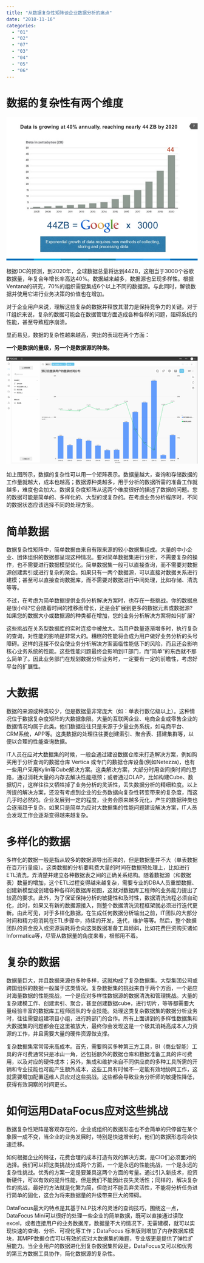 ```yaml
---
title: "从数据复杂性矩阵谈企业数据分析的痛点"
date: "2018-11-16"
categories: 
  - "01"
  - "02"
  - "07"
  - "03"
  - "04"
  - "05"
  - "06"
---
```


# 数据的复杂性有两个维度

![pasted-image-0](images/pasted-image-0.jpeg)

根据IDC的预测，到2020年，全球数据总量将达到44ZB，这相当于3000个谷歌数据量，年复合年增长率高达40%。数据越来越多，数据源也呈现多样性。根据Ventana的研究，70%的组织需要集成6个以上不同的数据源。与此同时，解锁数据并使用它进行业务决策的价值也在增加。

对于企业用户来说，理解这些复杂的数据并释放其潜力是保持竞争力的关键。对于IT组织来说，复杂的数据可能会在数据管理方面造成各种各样的问题，阻碍系统的性能，甚至导致程序崩溃。

显而易见，数据的复杂性越来越高，突出的表现在两个方面：

**一个是数据的量级，另一个是数据源的种类。**

![](images/word-image-129.png)

如上图所示，数据的复杂性可以用一个矩阵表示。数据量越大，查询和存储数据的工作量就越大，成本也越高；数据源种类越多，用于分析的数据所需的准备工作就越多，难度也会加大。数据复杂度矩阵从这两个维度很好的描述了数据的问题。您的数据可能是简单的、多样化的、大型的或复杂的。在考虑业务分析程序时，不同的数据状态应该选择不同的处理方案。

# 简单数据

数据复杂性矩阵中，简单数据由来自有限来源的较小数据集组成。大量的中小企业、团体组织的数据都呈现这种情况。要对简单数据集进行分析，不需要复杂的操作，也不需要进行数据模型优化。简单数据集一般可以直接查询，而不需要对数据源创建索引或进行复杂的聚合。如果只有一两个数据源，可以直接对数据关系进行建模；甚至可以直接查询数据库，而不需要对数据进行中间处理，比如存储、清洗等等。

不过，在考虑为简单数据提供业务分析解决方案时，也存在一些挑战。你的数据总是很小吗?它会随着时间的推移而增长，还是会扩展到更多的数据元素或数据源?如果您的数据大小或数据源的种类都在增加，您的业务分析解决方案将如何扩展?

这些挑战在关系型数据库的实时连接中被放大。当用户数量逐渐增多时，执行复杂的查询，对性能的影响是非常大的。糟糕的性能将会成为用户做好业务分析的头号障碍。这样的连接不仅会使业务分析解决方案面临性能低下的风险，而且还会影响核心业务系统的性能。这些性能问题最终会影响到IT部门，而“简单”的东西就不那么简单了。因此业务部门在规划数据分析业务时，一定要有一定的前瞻性，考虑好平台的扩展性。

# 大数据

数据的来源或种类较少，但是数据量非常庞大（如：单表行数亿级以上）。这种情况位于数据复杂度矩阵的大数据象限。大量的互联网企业、电商企业或零售企业的数据情况均属于此类。他们数据往往只是来源于少量业务系统，如电商平台、CRM系统，APP等。这类数据的处理往往要创建索引、聚合表、搭建集群等，以便以合理的性能查询数据。

IT人员在应对大数据集的时候，一般会通过建设数据仓库来打造解决方案，例如购买用于分析查询的数据仓库 Vertica 或专门的数据仓库设备(例如Netezza)，也有一些用户采用Kylin等Cube解决方案。这类解决方案，大部分时用空间换时间的思路，通过消耗大量的内存去解决性能瓶颈；或者通过OLAP，比如构建Cube、数据切片，这样往往又牺牲掉了业务分析的灵活性，丢失数据分析的精细粒度。以上所提的解决方案，还没有考虑到企业的业务数据向复杂性转变带来的复杂度，而这几乎时必然的。企业发展到一定的程度，业务会原来越多元化，产生的数据种类也会逐渐趋于复杂。如果只是简单为应对大数据集的性能问题建设解决方案，IT人员会发现工作会逐渐变得越来越复杂。

# 多样化的数据

多样化的数据一般是指从较多的数据源导出而来的，但是数据量并不大（单表数据在百万行量级）。这类数据的分析要耗费大量的时间在数据预处理上，比如进行ETL清洗，弄清楚并建立各种数据表之间的正确关系结构。随着数据源（和数据表）数量的增加，这个ETL过程变得越来越复杂，需要专业的DBA人员重塑数据、创建新模型或创建各种各样的数据库视图，这就对数据库工程师的业务能力提出了较高的要求。此外，为了保证保持分析的敏捷性和及时性，数据清洗流程必须自动化，此时，如果又有新的数据源接入，则整个数据清洗流程框架就必须进行迭代更新。由此可见，对于多样化数据，在生成任何数据分析输出之前，IT团队的大部分时间和精力将消耗在ETL步骤中，持续的开发，迭代，维护等等。然后，整个数据团队的资金投入或资源消耗将会向这类数据准备工具倾斜，比如花费巨资购买诸如Informatica等，尽管从数据量的角度来看，根部用不着。

# 复杂的数据

数据量巨大，并且数据来源也多种多样，这就构成了复杂数据集。大型集团公司或跨国组织的数据一般属于这类情况。复杂数据集的挑战来自于两个方面，一个是应对海量数据的性能挑战，一个是应对多样性数据源的数据清洗和管理挑战。大量的复杂建模工作、创建索引、聚合，甚至创建数据cube，进行切片，等等都需要大量经验丰富的数据库工程师团队的专业技能。处理这类复杂数据集的数据分析业务时，往往需要组建项目小组，进行跨部门的合作。所有上面讲到的多样性数据集和大数据集的问题都会在这里被放大，最终你会发现这是一个极其消耗高成本人力资源的工作，并且需要大量的硬件资源做支撑。

复杂数据集常常带来高成本。首先，需要购买多种第三方工具，BI（商业智能）工具的许可费通常只是冰山一角，还包括额外的数据仓库和数据准备工具的许可费用，以及对应的硬件成本；另外，集成和维护来自不同供应商的多种工具所需的开销和专业技能也可能产生额外成本，这些工具有时候不一定能有效地协同工作，这就需要增加配置运维人员应对这些挑战。这些都会导致业务分析师的敏捷性降低，获得有效洞察的时间更长。

# 如何运用DataFocus应对这些挑战

数据复杂性矩阵是客观存在的，企业或组织的数据形态也不会简单的只停留在某个象限一成不变，当企业的业务发展时，特别是快速增长时，他们的数据形态将会快速迁移。

如何根据企业的特征，花费合理的成本打造有效的解决方案，是CIO们必须面对的选择。我们可以把这类挑战分成两个方面，一个是永远的性能挑战，一个是永远的复杂性挑战。优秀的方案一定是要兼具这两个方面的考量。通过引入新技术，投资新硬件，可以有效的提升性能，但是我们不能因此丧失灵活性；同样的，解决复杂性的挑战，最好的方法就是化繁为简，但绝对不能丢弃灵活性，不能将分析任务进行简单的固化，这会为将来数据量的升级带来巨大的障碍。

DataFocus最大的特点是其基于NLP技术的灵活的查询技巧，围绕这一点，DataFocus Mini可以很好的处理一些企业的简单数据，既可以直接通过读取excel，或者连接用户的业务数据库，数据量不大的情况下，无需建模，就可以实现快速的查询、分析、可视化等工作；DataFocus 标准版则增加了内存数据库模块，其MPP数据仓库可以有效的应对大数据集的难题，专业版更是提供了弹性扩展能力。当企业用户的数据进化到复杂数据集阶段是，DataFocus又可以和优秀的第三方数据工具协作，简化数据源的复杂性。
